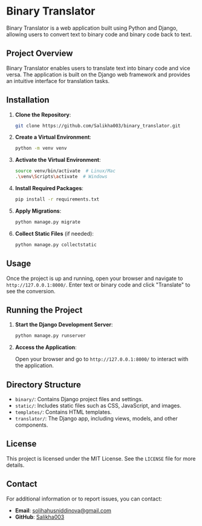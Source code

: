 # Binary Translator

Binary Translator is a web application built using Python and Django, allowing users to convert text to binary code and binary code back to text.

## Project Overview

Binary Translator enables users to translate text into binary code and vice versa. The application is built on the Django web framework and provides an intuitive interface for translation tasks.

## Installation

1. **Clone the Repository**:

    ```sh
    git clone https://github.com/Salikha003/binary_translator.git
    ```

2. **Create a Virtual Environment**:

    ```sh
    python -m venv venv
    ```

3. **Activate the Virtual Environment**:

    ```sh
    source venv/bin/activate  # Linux/Mac
    .\venv\Scripts\activate  # Windows
    ```

4. **Install Required Packages**:

    ```sh
    pip install -r requirements.txt
    ```

5. **Apply Migrations**:

    ```sh
    python manage.py migrate
    ```

6. **Collect Static Files** (if needed):

    ```sh
    python manage.py collectstatic
    ```

## Usage

Once the project is up and running, open your browser and navigate to `http://127.0.0.1:8000/`. Enter text or binary code and click "Translate" to see the conversion.

## Running the Project

1. **Start the Django Development Server**:

    ```sh
    python manage.py runserver
    ```

2. **Access the Application**:

    Open your browser and go to `http://127.0.0.1:8000/` to interact with the application.

## Directory Structure

- `binary/`: Contains Django project files and settings.
- `static/`: Includes static files such as CSS, JavaScript, and images.
- `templates/`: Contains HTML templates.
- `translator/`: The Django app, including views, models, and other components.

## License

This project is licensed under the MIT License. See the `LICENSE` file for more details.

## Contact

For additional information or to report issues, you can contact:

- **Email**: solihahusniddinova@gmail.com
- **GitHub**: [Salikha003](https://github.com/Salikha003)
